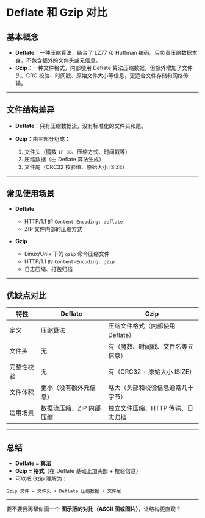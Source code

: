# Deflate 和 Gzip 对比

## 基本概念

* **Deflate**：一种压缩算法，结合了 LZ77 和 Huffman 编码。只负责压缩数据本身，不包含额外的文件头或元信息。
* **Gzip**：一种文件格式，内部使用 Deflate 算法压缩数据，但额外增加了文件头、CRC 校验、时间戳、原始文件大小等信息，更适合文件存储和网络传输。

---

## 文件结构差异

* **Deflate**：只有压缩数据流，没有标准化的文件头和尾。
* **Gzip**：由三部分组成：

  1. 文件头（魔数 `1F 8B`、压缩方式、时间戳等）
  2. 压缩数据（由 Deflate 算法生成）
  3. 文件尾（CRC32 校验值、原始大小 ISIZE）

---

## 常见使用场景

* **Deflate**

  * HTTP/1.1 的 `Content-Encoding: deflate`
  * ZIP 文件内部的压缩方式

* **Gzip**

  * Linux/Unix 下的 `gzip` 命令压缩文件
  * HTTP/1.1 的 `Content-Encoding: gzip`
  * 日志压缩、打包归档

---

## 优缺点对比

| 特性    | Deflate        | Gzip                  |
| ----- | -------------- | --------------------- |
| 定义    | 压缩算法           | 压缩文件格式（内部使用 Deflate）  |
| 文件头   | 无              | 有（魔数、时间戳、文件名等元信息）     |
| 完整性校验 | 无              | 有（CRC32 + 原始大小 ISIZE） |
| 文件体积  | 更小（没有额外元信息）    | 略大（头部和校验信息通常几十字节）     |
| 适用场景  | 数据流压缩、ZIP 内部压缩 | 独立文件压缩、HTTP 传输、日志归档   |

---

## 总结

* **Deflate = 算法**
* **Gzip = 格式**（在 Deflate 基础上加头部 + 校验信息）
* 可以把 Gzip 理解为：

```
Gzip 文件 = 文件头 + Deflate 压缩数据 + 文件尾
```

---

要不要我再帮你画一个 **图示版的对比（ASCII 图或图片）**，让结构更直观？
